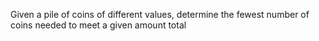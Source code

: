 Given a pile of coins of different values, determine the fewest number of coins needed to meet a given amount total